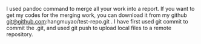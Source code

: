 I used pandoc command to merge all your work into a report. If you want to get my codes for the merging work, you can download it from my github git@github.com:hangmuyao/test-repo.git .
I have first used git commit to commit the .git, and used git push to upload local files to a remote repository.
